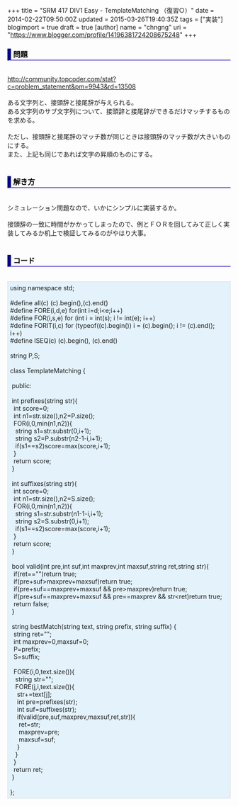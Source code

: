 +++
title = "SRM 417 DIV1 Easy - TemplateMatching （復習○）"
date = 2014-02-22T09:50:00Z
updated = 2015-03-26T19:40:35Z
tags = ["実装"]
blogimport = true
draft = true
[author]
	name = "chngng"
	uri = "https://www.blogger.com/profile/14196381724208675248"
+++

<div dir="ltr" style="text-align: left;" trbidi="on"><h3 style="border-bottom: 2px solid slateblue; border-left: 8px solid navy; color: black; padding: 0px 0px 1px 5px;">問題 </h3><br /><a href="http://community.topcoder.com/stat?c=problem_statement&amp;pm=9943&amp;rd=13508" target="_blank">http://community.topcoder.com/stat?c=problem_statement&amp;pm=9943&amp;rd=13508</a><br /><br />ある文字列と、接頭辞と接尾辞が与えられる。<br />ある文字列のサブ文字列について、接頭辞と接尾辞ができるだけマッチするものを求める。<br /><br />ただし、接頭辞と接尾辞のマッチ数が同じときは接頭辞のマッチ数が大きいものにする。<br />また、上記も同じであれば文字の昇順のものにする。<br /><br /><h3 style="border-bottom: 2px solid slateblue; border-left: 8px solid navy; color: black; padding: 0px 0px 1px 5px;">解き方 </h3><br />シミュレーション問題なので、いかにシンプルに実装するか。<br /><br />接頭辞の一致に時間がかかってしまったので、例とＦＯＲを回してみて正しく実装してみるか机上で検証してみるのがやはり大事。<br /><br /><h3 style="border-bottom: 2px solid slateblue; border-left: 8px solid navy; color: black; padding: 0px 0px 1px 5px;">コード </h3><br /><div style="background-color: #e3f2fb; border: 1px dotted #CCCCCC; padding: 5px;">using namespace std;<br /><br />#define all(c) (c).begin(),(c).end()<br />#define FORE(i,d,e) for(int i=d;i&lt;e;i++)<br />#define FOR(i,s,e) for (int i = int(s); i != int(e); i++)<br />#define FORIT(i,c) for (typeof((c).begin()) i = (c).begin(); i != (c).end(); i++)<br />#define ISEQ(c) (c).begin(), (c).end()<br /><br />string P,S;<br /><br />class TemplateMatching {<br /><br /><span class="Apple-tab-span" style="white-space: pre;"> </span>public:<br /><br /><span class="Apple-tab-span" style="white-space: pre;"> </span>int prefixes(string str){<br /><span class="Apple-tab-span" style="white-space: pre;">  </span>int score=0;<br /><span class="Apple-tab-span" style="white-space: pre;">  </span>int n1=str.size(),n2=P.size();<br /><span class="Apple-tab-span" style="white-space: pre;">  </span>FOR(i,0,min(n1,n2)){<br /><span class="Apple-tab-span" style="white-space: pre;">   </span>string s1=str.substr(0,i+1);<br /><span class="Apple-tab-span" style="white-space: pre;">   </span>string s2=P.substr(n2-1-i,i+1);<br /><span class="Apple-tab-span" style="white-space: pre;">   </span>if(s1==s2)score=max(score,i+1);<br /><span class="Apple-tab-span" style="white-space: pre;">  </span>}<br /><span class="Apple-tab-span" style="white-space: pre;">  </span>return score;<br /><span class="Apple-tab-span" style="white-space: pre;"> </span>}<br /><br /><span class="Apple-tab-span" style="white-space: pre;"> </span>int suffixes(string str){<br /><span class="Apple-tab-span" style="white-space: pre;">  </span>int score=0;<br /><span class="Apple-tab-span" style="white-space: pre;">  </span>int n1=str.size(),n2=S.size();<br /><span class="Apple-tab-span" style="white-space: pre;">  </span>FOR(i,0,min(n1,n2)){<br /><span class="Apple-tab-span" style="white-space: pre;">   </span>string s1=str.substr(n1-1-i,i+1);<br /><span class="Apple-tab-span" style="white-space: pre;">   </span>string s2=S.substr(0,i+1);<br /><span class="Apple-tab-span" style="white-space: pre;">   </span>if(s1==s2)score=max(score,i+1);<br /><span class="Apple-tab-span" style="white-space: pre;">  </span>}<br /><span class="Apple-tab-span" style="white-space: pre;">  </span>return score;<br /><span class="Apple-tab-span" style="white-space: pre;"> </span>}<br /><br /><span class="Apple-tab-span" style="white-space: pre;"> </span>bool valid(int pre,int suf,int maxprev,int maxsuf,string ret,string str){<br /><span class="Apple-tab-span" style="white-space: pre;">  </span>if(ret=="")return true;<br /><span class="Apple-tab-span" style="white-space: pre;">  </span>if(pre+suf&gt;maxprev+maxsuf)return true;<br /><span class="Apple-tab-span" style="white-space: pre;">  </span>if(pre+suf==maxprev+maxsuf &amp;&amp; pre&gt;maxprev)return true;<br /><span class="Apple-tab-span" style="white-space: pre;">  </span>if(pre+suf==maxprev+maxsuf &amp;&amp; pre==maxprev &amp;&amp; str&lt;ret)return true;<br /><span class="Apple-tab-span" style="white-space: pre;">  </span>return false;<br /><span class="Apple-tab-span" style="white-space: pre;"> </span>}<br /><br /><span class="Apple-tab-span" style="white-space: pre;"> </span>string bestMatch(string text, string prefix, string suffix) {<br /><span class="Apple-tab-span" style="white-space: pre;">  </span>string ret="";<br /><span class="Apple-tab-span" style="white-space: pre;">  </span>int maxprev=0,maxsuf=0;<br /><span class="Apple-tab-span" style="white-space: pre;">  </span>P=prefix;<br /><span class="Apple-tab-span" style="white-space: pre;">  </span>S=suffix;<br /><br /><span class="Apple-tab-span" style="white-space: pre;">  </span>FORE(i,0,text.size()){<br /><span class="Apple-tab-span" style="white-space: pre;">   </span>string str="";<br /><span class="Apple-tab-span" style="white-space: pre;">   </span>FORE(j,i,text.size()){<br /><span class="Apple-tab-span" style="white-space: pre;">    </span>str+=text[j];<br /><span class="Apple-tab-span" style="white-space: pre;">    </span>int pre=prefixes(str);<br /><span class="Apple-tab-span" style="white-space: pre;">    </span>int suf=suffixes(str);<br /><span class="Apple-tab-span" style="white-space: pre;">    </span>if(valid(pre,suf,maxprev,maxsuf,ret,str)){<br /><span class="Apple-tab-span" style="white-space: pre;">     </span>ret=str;<br /><span class="Apple-tab-span" style="white-space: pre;">     </span>maxprev=pre;<br /><span class="Apple-tab-span" style="white-space: pre;">     </span>maxsuf=suf;<br /><span class="Apple-tab-span" style="white-space: pre;">    </span>}<br /><span class="Apple-tab-span" style="white-space: pre;">   </span>}<br /><span class="Apple-tab-span" style="white-space: pre;">  </span>}<br /><span class="Apple-tab-span" style="white-space: pre;">  </span>return ret;<br /><span class="Apple-tab-span" style="white-space: pre;"> </span>}<br /><br />};</div></div>
